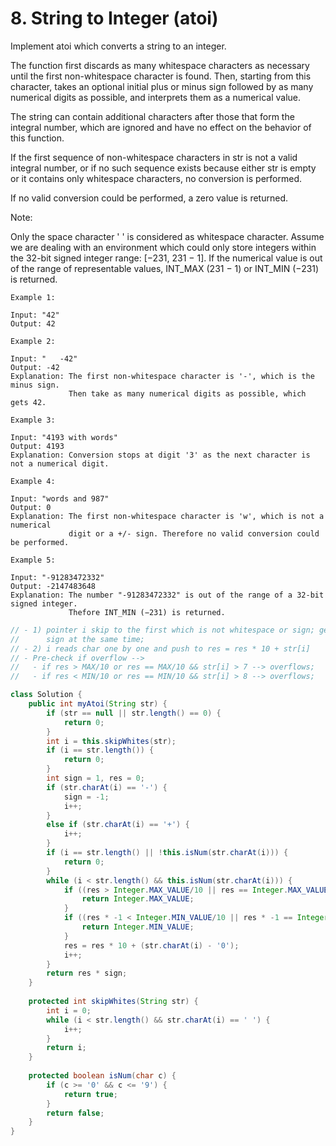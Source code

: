 # 8. String to Integer (atoi)
Implement atoi which converts a string to an integer.

The function first discards as many whitespace characters as necessary until the first non-whitespace character is found. Then, starting from this character, takes an optional initial plus or minus sign followed by as many numerical digits as possible, and interprets them as a numerical value.

The string can contain additional characters after those that form the integral number, which are ignored and have no effect on the behavior of this function.

If the first sequence of non-whitespace characters in str is not a valid integral number, or if no such sequence exists because either str is empty or it contains only whitespace characters, no conversion is performed.

If no valid conversion could be performed, a zero value is returned.

Note:

Only the space character ' ' is considered as whitespace character.
Assume we are dealing with an environment which could only store integers within the 32-bit signed integer range: [−231,  231 − 1]. If the numerical value is out of the range of representable values, INT_MAX (231 − 1) or INT_MIN (−231) is returned.
```
Example 1:

Input: "42"
Output: 42
```
```
Example 2:

Input: "   -42"
Output: -42
Explanation: The first non-whitespace character is '-', which is the minus sign.
             Then take as many numerical digits as possible, which gets 42.
```
```
Example 3:

Input: "4193 with words"
Output: 4193
Explanation: Conversion stops at digit '3' as the next character is not a numerical digit.
```
```
Example 4:

Input: "words and 987"
Output: 0
Explanation: The first non-whitespace character is 'w', which is not a numerical 
             digit or a +/- sign. Therefore no valid conversion could be performed.
```
```
Example 5:

Input: "-91283472332"
Output: -2147483648
Explanation: The number "-91283472332" is out of the range of a 32-bit signed integer.
             Thefore INT_MIN (−231) is returned.
```

```java
// - 1) pointer i skip to the first which is not whitespace or sign; get
//      sign at the same time;
// - 2) i reads char one by one and push to res = res * 10 + str[i]
// - Pre-check if overflow -->
//   - if res > MAX/10 or res == MAX/10 && str[i] > 7 --> overflows;
//   - if res < MIN/10 or res == MIN/10 && str[i] > 8 --> overflows;

class Solution {
    public int myAtoi(String str) {
        if (str == null || str.length() == 0) {
            return 0;
        }
        int i = this.skipWhites(str);
        if (i == str.length()) {
            return 0;
        }
        int sign = 1, res = 0;
        if (str.charAt(i) == '-') {
            sign = -1;
            i++;
        }
        else if (str.charAt(i) == '+') {
            i++;
        }
        if (i == str.length() || !this.isNum(str.charAt(i))) {
            return 0;
        }
        while (i < str.length() && this.isNum(str.charAt(i))) {
            if ((res > Integer.MAX_VALUE/10 || res == Integer.MAX_VALUE/10 && str.charAt(i) > '7') && (sign == 1)) {
                return Integer.MAX_VALUE;
            }
            if ((res * -1 < Integer.MIN_VALUE/10 || res * -1 == Integer.MIN_VALUE/10 && str.charAt(i) > '8') && (sign == -1)) {
                return Integer.MIN_VALUE;
            }
            res = res * 10 + (str.charAt(i) - '0');
            i++;
        }
        return res * sign;
    }
    
    protected int skipWhites(String str) {
        int i = 0;
        while (i < str.length() && str.charAt(i) == ' ') {
            i++;
        }
        return i;
    }
    
    protected boolean isNum(char c) {
        if (c >= '0' && c <= '9') {
            return true;
        }
        return false;
    }
}
```